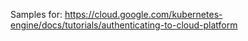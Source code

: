 Samples for: https://cloud.google.com/kubernetes-engine/docs/tutorials/authenticating-to-cloud-platform